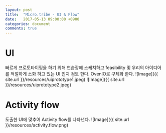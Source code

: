 ```yaml
---
layout: post
title:  "Micro.tribe - UI & Flow"
date:   2017-05-13 09:00:00 +0900
categories: document
comments: true
---
```


# UI
빠르게 프로토타이핑을 하기 위해 연습장에 스케치하고 feasibility 및 우리의 아이디어를 적절하게 소화 하고 있는 UI 인지 검토 한다.
OvenIO로 구체화 한다.
![Image]({{ site.url }}/resources/uiprototype1.jpeg)
![Image]({{ site.url }}/resources/uiprototype2.jpeg)

# Activity flow
도출한 UI에 맞추어 Activity flow를 나타낸다.
![Image]({{ site.url }}/resources/activity.flow.png)